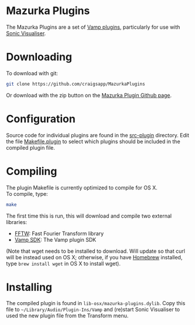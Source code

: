 Mazurka Plugins
================

The Mazurka Plugins are a set of [Vamp plugins](http://www.vamp-plugins.org),
particularly for use with [Sonic Visualiser](http://www.sonic-visualiser.org).


Downloading
===========

To download with git:

```bash
git clone https://github.com/craigsapp/MazurkaPlugins
```

Or download with the zip button on the [Mazurka Plugin Github page](https://github.com/craigsapp/MazurkaPlugins).


Configuration
=============

Source code for individual plugins are found in the
[src-plugin](https://github.com/craigsapp/MazurkaPlugins/tree/master/src-plugin)
directory.  Edit the file
[Makefile.plugin](https://github.com/craigsapp/MazurkaPlugins/tree/master/Makefile.plugin#L10-L12)
to select which plugins should be included in the compiled plugin file.


Compiling
=========

The plugin Makefile is currently optimized to compile for OS X.  
To compile, type:

```bash
make
```

The first time this is run, this will download and compile two 
external libraries:

* [FFTW](http://www.fftw.org): Fast Fourier Transform library
* [Vamp SDK](http://www.vamp-plugins.org): The Vamp plugin SDK

(Note that wget needs to be installed to download.  Will update so
that curl will be instead used on OS X; otherwise, if you have 
[Homebrew](http://brew.sh) installed, type `brew install wget`
in OS X to install wget).


Installing
==========

The compiled plugin is found in `lib-osx/mazurka-plugins.dylib`.
Copy this file to `~/Library/Audio/Plugin-Ins/Vamp` and (re)start
Sonic Visualiser to used the new plugin file from the Transform menu.



